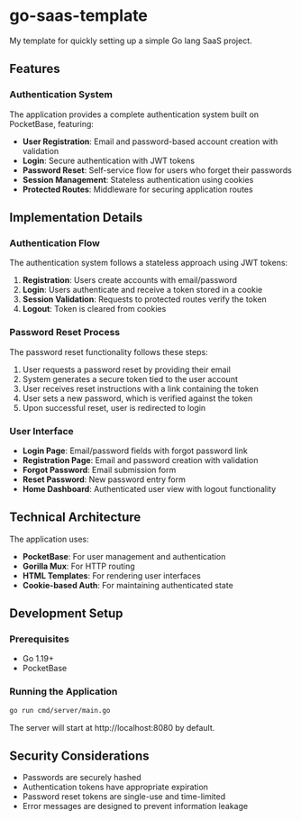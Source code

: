 # go-saas-template

My template for quickly setting up a simple Go lang SaaS project.

## Features

### Authentication System

The application provides a complete authentication system built on PocketBase, featuring:

- **User Registration**: Email and password-based account creation with validation
- **Login**: Secure authentication with JWT tokens
- **Password Reset**: Self-service flow for users who forget their passwords
- **Session Management**: Stateless authentication using cookies
- **Protected Routes**: Middleware for securing application routes

## Implementation Details

### Authentication Flow

The authentication system follows a stateless approach using JWT tokens:

1. **Registration**: Users create accounts with email/password
2. **Login**: Users authenticate and receive a token stored in a cookie
3. **Session Validation**: Requests to protected routes verify the token
4. **Logout**: Token is cleared from cookies

### Password Reset Process

The password reset functionality follows these steps:

1. User requests a password reset by providing their email
2. System generates a secure token tied to the user account
3. User receives reset instructions with a link containing the token
4. User sets a new password, which is verified against the token
5. Upon successful reset, user is redirected to login

### User Interface

- **Login Page**: Email/password fields with forgot password link
- **Registration Page**: Email and password creation with validation
- **Forgot Password**: Email submission form
- **Reset Password**: New password entry form
- **Home Dashboard**: Authenticated user view with logout functionality

## Technical Architecture

The application uses:

- **PocketBase**: For user management and authentication
- **Gorilla Mux**: For HTTP routing
- **HTML Templates**: For rendering user interfaces
- **Cookie-based Auth**: For maintaining authenticated state

## Development Setup

### Prerequisites

- Go 1.19+
- PocketBase

### Running the Application

```bash
go run cmd/server/main.go
```

The server will start at http://localhost:8080 by default.

## Security Considerations

- Passwords are securely hashed
- Authentication tokens have appropriate expiration
- Password reset tokens are single-use and time-limited
- Error messages are designed to prevent information leakage
